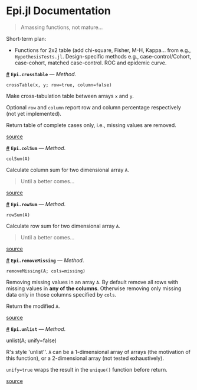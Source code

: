 
<a id='Epi.jl-Documentation-1'></a>

# Epi.jl Documentation

> Amassing functions, not mature...

Short-term plan:

- Functions for 2x2 table (add chi-square, Fisher, M-H, Kappa... from e.g., `HypothesisTests.jl`. Design-specific methods e.g., case-control/Cohort, case-cohort, matched case-control. ROC and epidemic curve.

<a id='Epi.crossTable-Tuple{Any,Any}' href='#Epi.crossTable-Tuple{Any,Any}'>#</a>
**`Epi.crossTable`** &mdash; *Method*.



```
crossTable(x, y; row=true, column=false)
```

Make cross-tabulation table between arrays `x` and `y`. 

Optional `row` and `column` report row and column percentage respectively (not yet implemented).

Return table of complete cases only, i.e., missing values are removed.


<a target='_blank' href='https://github.com/kklot/Epi.jl/blob/1f6384311becb42cc589670f13023183b640918b/src/crossTable.jl#L1-L9' class='documenter-source'>source</a><br>

<a id='Epi.colSum-Tuple{Any}' href='#Epi.colSum-Tuple{Any}'>#</a>
**`Epi.colSum`** &mdash; *Method*.



```
colSum(A)
```

Calculate column sum for two dimensional array `A`.

> Until a better comes...



<a target='_blank' href='https://github.com/kklot/Epi.jl/blob/1f6384311becb42cc589670f13023183b640918b/src/Utils.jl#L9-L15' class='documenter-source'>source</a><br>

<a id='Epi.rowSum-Tuple{Any}' href='#Epi.rowSum-Tuple{Any}'>#</a>
**`Epi.rowSum`** &mdash; *Method*.



```
rowSum(A)
```

Calculate row sum for two dimensional array `A`.

> Until a better comes...



<a target='_blank' href='https://github.com/kklot/Epi.jl/blob/1f6384311becb42cc589670f13023183b640918b/src/Utils.jl#L20-L26' class='documenter-source'>source</a><br>

<a id='Epi.removeMissing-Tuple{Any}' href='#Epi.removeMissing-Tuple{Any}'>#</a>
**`Epi.removeMissing`** &mdash; *Method*.



```
removeMissing(A; cols=missing)
```

Removing missing values in an array `A`. By default remove all rows with missing values in **any of the columns**. Otherwise removing only missing data only in those columns specified by `cols`.

Return the modified `A`.


<a target='_blank' href='https://github.com/kklot/Epi.jl/blob/1f6384311becb42cc589670f13023183b640918b/src/Utils.jl#L31-L37' class='documenter-source'>source</a><br>

<a id='Epi.unlist-Tuple{Any}' href='#Epi.unlist-Tuple{Any}'>#</a>
**`Epi.unlist`** &mdash; *Method*.



unlist(A; unify=false)

R's style 'unlist''. `A` can be a 1-dimensional array of arrays (the motivation of this function), or a 2-dimensional array (not tested exhaustively).

`unify=true` wraps the result in the `unique()` function before return.


<a target='_blank' href='https://github.com/kklot/Epi.jl/blob/1f6384311becb42cc589670f13023183b640918b/src/Utils.jl#L45-L51' class='documenter-source'>source</a><br>
